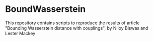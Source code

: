 # BoundWasserstein

This repository contains scripts to reproduce the results of article "Bounding Wasserstein distance with couplings", by Niloy Biswas and Lester Mackey
